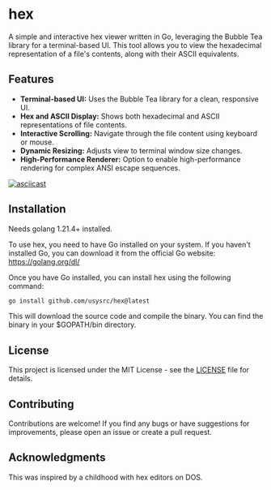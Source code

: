 # hex 

A simple and interactive hex viewer written in Go, leveraging the Bubble Tea library for a terminal-based UI. This tool allows you to view the hexadecimal representation of a file's contents, along with their ASCII equivalents.

## Features

- **Terminal-based UI:** Uses the Bubble Tea library for a clean, responsive UI.
- **Hex and ASCII Display:** Shows both hexadecimal and ASCII representations of file contents.
- **Interactive Scrolling:** Navigate through the file content using keyboard or mouse.
- **Dynamic Resizing:** Adjusts view to terminal window size changes.
- **High-Performance Renderer:** Option to enable high-performance rendering for complex ANSI escape sequences.

[![asciicast](https://asciinema.org/a/YBstTEx27k5bWFhBd06MaJzla.svg)](https://asciinema.org/a/YBstTEx27k5bWFhBd06MaJzla)

## Installation
Needs golang 1.21.4+ installed.

To use hex, you need to have Go installed on your system. If you haven't installed Go, you can download it from the official Go website: https://golang.org/dl/

Once you have Go installed, you can install hex using the following command:

```bash
go install github.com/usysrc/hex@latest
```

This will download the source code and compile the binary. You can find the binary in your $GOPATH/bin directory.

## License

This project is licensed under the MIT License - see the [LICENSE](LICENSE) file for details.

## Contributing

Contributions are welcome! If you find any bugs or have suggestions for improvements, please open an issue or create a pull request.

## Acknowledgments
This was inspired by a childhood with hex editors on DOS.
